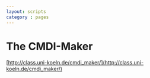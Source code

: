 ```yaml
---
layout: scripts
category : pages
---
```


# The CMDI-Maker

[http://class.uni-koeln.de/cmdi_maker/](http://class.uni-koeln.de/cmdi_maker/)
